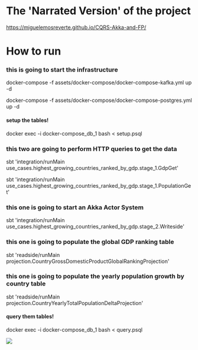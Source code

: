 
# The 'Narrated Version' of the project
https://miguelemosreverte.github.io/CQRS-Akka-and-FP/

# How to run

### this is going to start the infrastructure
docker-compose -f assets/docker-compose/docker-compose-kafka.yml up -d

docker-compose -f assets/docker-compose/docker-compose-postgres.yml up -d

#### setup the tables!
docker exec -i docker-compose_db_1 bash < setup.psql

### this two are going to perform HTTP queries to get the data
sbt 'integration/runMain use_cases.highest_growing_countries_ranked_by_gdp.stage_1.GdpGet'

sbt 'integration/runMain use_cases.highest_growing_countries_ranked_by_gdp.stage_1.PopulationGet'

### this one is going to start an Akka Actor System
sbt 'integration/runMain use_cases.highest_growing_countries_ranked_by_gdp.stage_2.Writeside'
### this one is going to populate the global GDP ranking table 
sbt 'readside/runMain projection.CountryGrossDomesticProductGlobalRankingProjection'
### this one is going to populate the yearly population growth by country table 
sbt 'readside/runMain projection.CountryYearlyTotalPopulationDeltaProjection'

#### query them tables!
docker exec -i docker-compose_db_1 bash < query.psql

![](https://i.imgur.com/367h96b.png)
